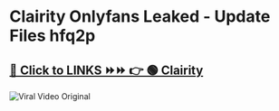
 # Clairity Onlyfans Leaked - Update Files hfq2p

## <h2><a href="https://clipsfans.com/Clairity&ref=git">🔗 Click to LINKS ⏩⏩ 👉 🟢 Clairity </a></h2>

<a href="https://clipsfans.com/Clairity&ref=git" rel="nofollow" data-target="animated-image.originalLink"><img src="https://i.ibb.co.com/xMMVF88/686577567.gif" alt="Viral Video Original" style="max-width: 100%; display: inline-block;" data-target="animated-image.originalImage"></a>

